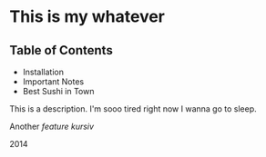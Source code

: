This is my whatever
=====================

## Table of Contents

- Installation
- Important Notes
- Best Sushi in Town

This is a description. I'm sooo tired right now I wanna go to sleep.

Another _feature_
*kursiv*

2014
